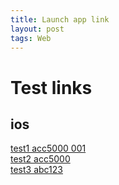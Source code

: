 ```yaml
---
title: Launch app link
layout: post
tags: Web
---
```


# Test links 

## ios    
[test1 acc5000 001](s2koe://?customer=acc5000&shipto=001)    
[test2 acc5000](s2koe://?customer=acc5000&shipto=)    
[test3 abc123](s2koe://?customer=abc123&shipto=)    


